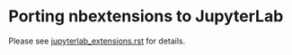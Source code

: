 # Porting nbextensions to JupyterLab

Please see [jupyterlab_extensions.rst](jupyterlab_extensions.rst) for details.

